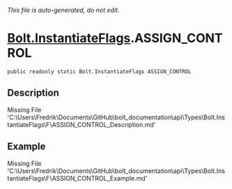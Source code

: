 *This file is auto-generated, do not edit.*

# [Bolt.InstantiateFlags](Types/Bolt.InstantiateFlags.md).ASSIGN_CONTROL
`public readonly static Bolt.InstantiateFlags ASSIGN_CONTROL`
## Description
Missing File 'C:\Users\Fredrik\Documents\GitHub\bolt_documentation\api\Types\Bolt.InstantiateFlags\F\ASSIGN_CONTROL_Description.md'
## Example
Missing File 'C:\Users\Fredrik\Documents\GitHub\bolt_documentation\api\Types\Bolt.InstantiateFlags\F\ASSIGN_CONTROL_Example.md'
